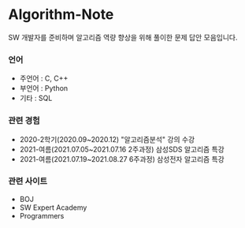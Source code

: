 # Algorithm-Note
SW 개발자를 준비하며 알고리즘 역량 향상을 위해 풀이한 문제 답안 모음입니다.

### 언어
+ 주언어 : C, C++
+ 부언어 : Python
+ 기타 : SQL

### 관련 경험
+ 2020-2학기(2020.09~2020.12) "알고리즘분석" 강의 수강
+ 2021-여름(2021.07.05~2021.07.16 2주과정) 삼성SDS 알고리즘 특강
+ 2021-여름(2021.07.19~2021.08.27 6주과정) 삼성전자 알고리즘 특강

### 관련 사이트
+ BOJ
+ SW Expert Academy
+ Programmers

